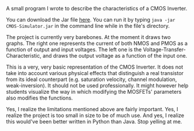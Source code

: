 A small program I wrote to describe the characteristics of a CMOS Inverter. 

You can download the Jar file [here](https://drive.google.com/open?id=1-bAl6nKNmgeiyxbDPp_TWZ0sD4nudPDM). 
You can run it by typing `java -jar CMOS-Simulator.jar` in the command line while in the file's directory.

The project is currently very barebones. At the moment it draws two graphs. The right one represents the current of both NMOS and PMOS as a function of output and input voltages. The left one is the Voltage-Transfer-Characteristic, and draws the output voltage as a function of the input one.

This is a very, very basic representation of the CMOS Inverter. It does not take into account various physical effects that distinguish a real transistor from its ideal counterpart (e.g. saturation velocity, channel modulation, weak-inversion). It should not be used professionally. It might however help students visualize the way in which modifying the MOSFETs' parameters also modifies the functions.

Yes, I realize the limitations mentioned above are fairly important. Yes, I realize the project is too small in size to be of much use. And yes, I realize this would've been better written in Python than Java. Stop yelling at me.
